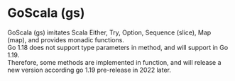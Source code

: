 # GoScala (gs)

GoScala (gs) imitates Scala Either, Try, Option, Sequence (slice), Map (map), and provides monadic functions.  
Go 1.18 does not support type parameters in method, and will support in Go 1.19.  
Therefore, some methods are implemented in function, and will release a new version according go 1.19 pre-release in 2022 later.
